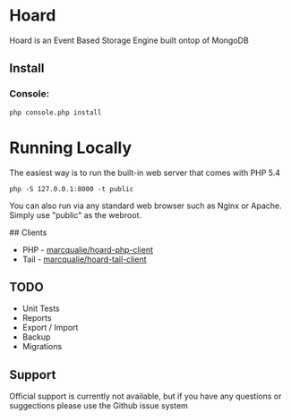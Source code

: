 # Hoard

Hoard is an Event Based Storage Engine built ontop of MongoDB


## Install

### Console:

    php console.php install


# Running Locally

The easiest way is to run the built-in web server that comes with PHP 5.4

    php -S 127.0.0.1:8000 -t public

You can also run via any standard web browser such as Nginx or Apache. Simply use "public" as the webroot.


## Clients

- PHP - [marcqualie/hoard-php-client](https://github.com/marcqualie/hoard-php-client)
- Tail - [marcqualie/hoard-tail-client](https://github.com/marcqualie/hoard-tail-client)


## TODO

- Unit Tests
- Reports
- Export / Import
- Backup
- Migrations


## Support

Official support is currently not available, but if you have any questions or suggections please use the Github issue system

